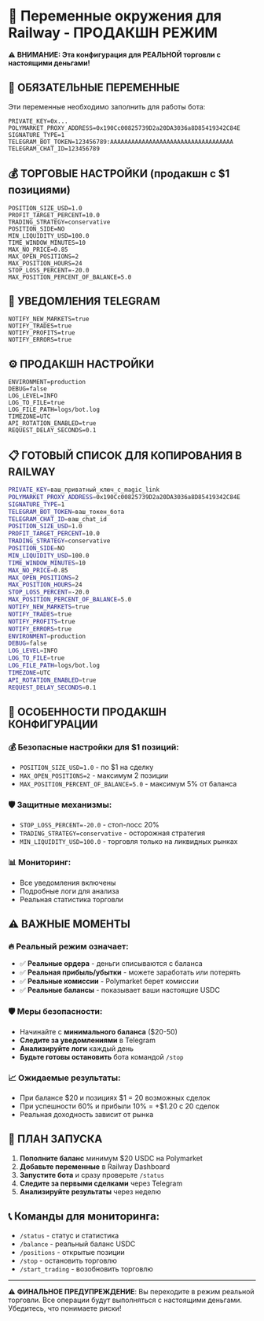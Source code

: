 # 🚀 Переменные окружения для Railway - ПРОДАКШН РЕЖИМ

⚠️ **ВНИМАНИЕ: Эта конфигурация для РЕАЛЬНОЙ торговли с настоящими деньгами!**

## 🔑 ОБЯЗАТЕЛЬНЫЕ ПЕРЕМЕННЫЕ

Эти переменные необходимо заполнить для работы бота:

```
PRIVATE_KEY=0x...
POLYMARKET_PROXY_ADDRESS=0x190Cc00825739D2a20DA3036a8D85419342C84E
SIGNATURE_TYPE=1
TELEGRAM_BOT_TOKEN=123456789:AAAAAAAAAAAAAAAAAAAAAAAAAAAAAAAAAAA
TELEGRAM_CHAT_ID=123456789
```

## 💰 ТОРГОВЫЕ НАСТРОЙКИ (продакшн с $1 позициями)

```
POSITION_SIZE_USD=1.0
PROFIT_TARGET_PERCENT=10.0
TRADING_STRATEGY=conservative
POSITION_SIDE=NO
MIN_LIQUIDITY_USD=100.0
TIME_WINDOW_MINUTES=10
MAX_NO_PRICE=0.85
MAX_OPEN_POSITIONS=2
MAX_POSITION_HOURS=24
STOP_LOSS_PERCENT=-20.0
MAX_POSITION_PERCENT_OF_BALANCE=5.0
```

## 📱 УВЕДОМЛЕНИЯ TELEGRAM

```
NOTIFY_NEW_MARKETS=true
NOTIFY_TRADES=true
NOTIFY_PROFITS=true
NOTIFY_ERRORS=true
```

## ⚙️ ПРОДАКШН НАСТРОЙКИ

```
ENVIRONMENT=production
DEBUG=false
LOG_LEVEL=INFO
LOG_TO_FILE=true
LOG_FILE_PATH=logs/bot.log
TIMEZONE=UTC
API_ROTATION_ENABLED=true
REQUEST_DELAY_SECONDS=0.1
```

## 📋 ГОТОВЫЙ СПИСОК ДЛЯ КОПИРОВАНИЯ В RAILWAY

```bash
PRIVATE_KEY=ваш_приватный_ключ_с_magic_link
POLYMARKET_PROXY_ADDRESS=0x190Cc00825739D2a20DA3036a8D85419342C84E
SIGNATURE_TYPE=1
TELEGRAM_BOT_TOKEN=ваш_токен_бота
TELEGRAM_CHAT_ID=ваш_chat_id
POSITION_SIZE_USD=1.0
PROFIT_TARGET_PERCENT=10.0
TRADING_STRATEGY=conservative
POSITION_SIDE=NO
MIN_LIQUIDITY_USD=100.0
TIME_WINDOW_MINUTES=10
MAX_NO_PRICE=0.85
MAX_OPEN_POSITIONS=2
MAX_POSITION_HOURS=24
STOP_LOSS_PERCENT=-20.0
MAX_POSITION_PERCENT_OF_BALANCE=5.0
NOTIFY_NEW_MARKETS=true
NOTIFY_TRADES=true
NOTIFY_PROFITS=true
NOTIFY_ERRORS=true
ENVIRONMENT=production
DEBUG=false
LOG_LEVEL=INFO
LOG_TO_FILE=true
LOG_FILE_PATH=logs/bot.log
TIMEZONE=UTC
API_ROTATION_ENABLED=true
REQUEST_DELAY_SECONDS=0.1
```

## 🎯 ОСОБЕННОСТИ ПРОДАКШН КОНФИГУРАЦИИ

### 💰 Безопасные настройки для $1 позиций:

- `POSITION_SIZE_USD=1.0` - по $1 на сделку
- `MAX_OPEN_POSITIONS=2` - максимум 2 позиции
- `MAX_POSITION_PERCENT_OF_BALANCE=5.0` - максимум 5% от баланса

### 🛡️ Защитные механизмы:

- `STOP_LOSS_PERCENT=-20.0` - стоп-лосс 20%
- `TRADING_STRATEGY=conservative` - осторожная стратегия
- `MIN_LIQUIDITY_USD=100.0` - торговля только на ликвидных рынках

### 📊 Мониторинг:

- Все уведомления включены
- Подробные логи для анализа
- Реальная статистика торговли

## ⚠️ ВАЖНЫЕ МОМЕНТЫ

### 🔥 Реальный режим означает:

- ✅ **Реальные ордера** - деньги списываются с баланса
- ✅ **Реальная прибыль/убытки** - можете заработать или потерять
- ✅ **Реальные комиссии** - Polymarket берет комиссии
- ✅ **Реальные балансы** - показывает ваши настоящие USDC

### 🛡️ Меры безопасности:

- Начинайте с **минимального баланса** ($20-50)
- **Следите за уведомлениями** в Telegram
- **Анализируйте логи** каждый день
- **Будьте готовы остановить** бота командой `/stop`

### 📈 Ожидаемые результаты:

- При балансе $20 и позициях $1 = 20 возможных сделок
- При успешности 60% и прибыли 10% = +$1.20 с 20 сделок
- Реальная доходность зависит от рынка

## 🚀 ПЛАН ЗАПУСКА

1. **Пополните баланс** минимум $20 USDC на Polymarket
2. **Добавьте переменные** в Railway Dashboard
3. **Запустите бота** и сразу проверьте `/status`
4. **Следите за первыми сделками** через Telegram
5. **Анализируйте результаты** через неделю

## 📞 Команды для мониторинга:

- `/status` - статус и статистика
- `/balance` - реальный баланс USDC
- `/positions` - открытые позиции
- `/stop` - остановить торговлю
- `/start_trading` - возобновить торговлю

---

⚠️ **ФИНАЛЬНОЕ ПРЕДУПРЕЖДЕНИЕ**: Вы переходите в режим реальной торговли. Все операции будут выполняться с настоящими деньгами. Убедитесь, что понимаете риски!
